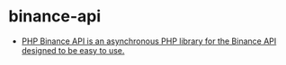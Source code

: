 # binance-api

* [PHP Binance API is an asynchronous PHP library for the Binance API designed to be easy to use.](https://github.com/binance-exchange/php-binance-api)
